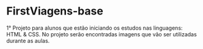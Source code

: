 # FirstViagens-base
1° Projeto para alunos que estão iniciando os estudos nas linguagens: HTML & CSS. No projeto serão encontradas imagens que vão ser utilizadas durante as aulas.
